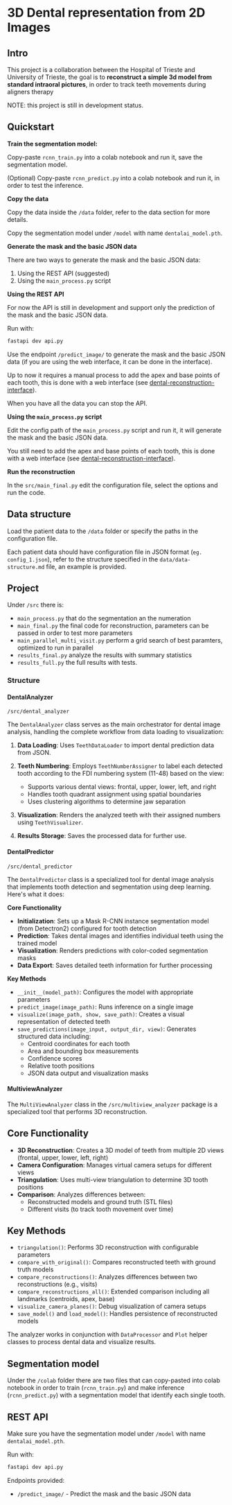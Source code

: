 # 3D Dental representation from 2D Images

## Intro

This project is a collaboration between the Hospital of Trieste and University of Trieste, the goal is to **reconstruct a simple 3d model from standard intraoral pictures**, in order to track teeth movements during aligners therapy

NOTE: this project is still in development status.

## Quickstart

**Train the segmentation model:**

Copy-paste `rcnn_train.py` into a colab notebook and run it, save the segmentation model.

(Optional) Copy-paste `rcnn_predict.py` into a colab notebook and run it, in order to test the inference.

**Copy the data**

Copy the data inside the `/data` folder, refer to the data section for more details.

Copy the segmentation model under `/model` with name `dentalai_model.pth`.

**Generate the mask and the basic JSON data**

There are two ways to generate the mask and the basic JSON data:

1. Using the REST API (suggested)
2. Using the `main_process.py` script

**Using the REST API**

For now the API is still in development and support only the prediction of the mask and the basic JSON data.

Run with:

```sh
fastapi dev api.py
```

Use the endpoint `/predict_image/` to generate the mask and the basic JSON data (if you are using the web interface, it can be done in the interface).

Up to now it requires a manual process to add the apex and base points of each tooth, this is done with a web interface (see [dental-reconstruction-interface](https://github.com/crispymcbacon/dental-reconstruction-interface)).

When you have all the data you can stop the API.

**Using the `main_process.py` script**

Edit the config path of the `main_process.py` script and run it, it will generate the mask and the basic JSON data.

You still need to add the apex and base points of each tooth, this is done with a web interface (see [dental-reconstruction-interface](https://github.com/crispymcbacon/dental-reconstruction-interface)).

**Run the reconstruction**

In the `src/main_final.py` edit the configuration file, select the options and run the code.

## Data structure

Load the patient data to the `/data` folder or specify the paths in the configuration file.

Each patient data should have configuration file in JSON format (`eg. config_1.json`), refer to the structure specified in the `data/data-structure.md` file, an example is provided.

## Project

Under `/src` there is:

- `main_process.py` that do the segmentation an the numeration
- `main_final.py` the final code for reconstruction, parameters can be passed in order to test more parameters
- `main_parallel_multi_visit.py` perform a grid search of best paramters, optimized to run in parallel
- `results_final.py` analyze the results with summary statistics
- `results_full.py` the full results with tests.

### Structure

#### DentalAnalyzer

`/src/dental_analyzer`

The `DentalAnalyzer` class serves as the main orchestrator for dental image analysis, handling the complete workflow from data loading to visualization:

1. **Data Loading**: Uses `TeethDataLoader` to import dental prediction data from JSON.

2. **Teeth Numbering**: Employs `TeethNumberAssigner` to label each detected tooth according to the FDI numbering system (11-48) based on the view:

   - Supports various dental views: frontal, upper, lower, left, and right
   - Handles tooth quadrant assignment using spatial boundaries
   - Uses clustering algorithms to determine jaw separation

3. **Visualization**: Renders the analyzed teeth with their assigned numbers using `TeethVisualizer`.

4. **Results Storage**: Saves the processed data for further use.

#### DentalPredictor

`/src/dental_predictor`

The `DentalPredictor` class is a specialized tool for dental image analysis that implements tooth detection and segmentation using deep learning. Here's what it does:

**Core Functionality**

- **Initialization**: Sets up a Mask R-CNN instance segmentation model (from Detectron2) configured for tooth detection
- **Prediction**: Takes dental images and identifies individual teeth using the trained model
- **Visualization**: Renders predictions with color-coded segmentation masks
- **Data Export**: Saves detailed teeth information for further processing

**Key Methods**

- `__init__(model_path)`: Configures the model with appropriate parameters
- `predict_image(image_path)`: Runs inference on a single image
- `visualize(image_path, show, save_path)`: Creates a visual representation of detected teeth
- `save_predictions(image_input, output_dir, view)`: Generates structured data including:
  - Centroid coordinates for each tooth
  - Area and bounding box measurements
  - Confidence scores
  - Relative tooth positions
  - JSON data output and visualization masks

#### MultiviewAnalyzer

The `MultiViewAnalyzer` class in the `/src/multiview_analyzer` package is a specialized tool that performs 3D reconstruction.

## Core Functionality

- **3D Reconstruction**: Creates a 3D model of teeth from multiple 2D views (frontal, upper, lower, left, right)
- **Camera Configuration**: Manages virtual camera setups for different views
- **Triangulation**: Uses multi-view triangulation to determine 3D tooth positions
- **Comparison**: Analyzes differences between:
  - Reconstructed models and ground truth (STL files)
  - Different visits (to track tooth movement over time)

## Key Methods

- `triangulation()`: Performs 3D reconstruction with configurable parameters
- `compare_with_original()`: Compares reconstructed teeth with ground truth models
- `compare_reconstructions()`: Analyzes differences between two reconstructions (e.g., visits)
- `compare_reconstructions_all()`: Extended comparison including all landmarks (centroids, apex, base)
- `visualize_camera_planes()`: Debug visualization of camera setups
- `save_model()` and `load_model()`: Handles persistence of reconstructed models

The analyzer works in conjunction with `DataProcessor` and `Plot` helper classes to process dental data and visualize results.

## Segmentation model

Under the `/colab` folder there are two files that can copy-pasted into colab notebook in order to train (`rcnn_train.py`) and make inference (`rcnn_predict.py`) with a segmentation model that identify each single tooth.

## REST API

Make sure you have the segmentation model under `/model` with name `dentalai_model.pth`.

Run with:

```sh
fastapi dev api.py
```

Endpoints provided:

- `/predict_image/` - Predict the mask and the basic JSON data
